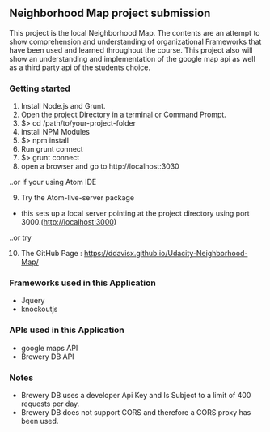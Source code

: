 ## Neighborhood Map project submission

This project is the local Neighborhood Map. The contents are an attempt to show comprehension and understanding of organizational Frameworks that have been used and learned throughout the course. This project also will show an understanding and implementation of the google map api as well as a third party api of the students choice.

### Getting started

1. Install Node.js and Grunt.
2. Open the project Directory in a terminal or Command Prompt.
3. $> cd /path/to/your-project-folder
4. install NPM Modules
5. $> npm install
6. Run grunt connect
7. $> grunt connect
8. open a browser and go to http://localhost:3030

..or if your using Atom IDE

9.  Try the Atom-live-server package
  - this sets up a local server pointing at the project directory using port 3000.(<http://localhost:3000>)

..or try

10. The GitHub Page : https://ddavisx.github.io/Udacity-Neighborhood-Map/


### Frameworks used in this Application
- Jquery
- knockoutjs

### APIs used in this Application
- google maps API
- Brewery DB API

### Notes
- Brewery DB uses a developer Api Key and Is Subject to a limit of 400 requests per day.
- Brewery DB does not support CORS and therefore a CORS proxy has been used.
